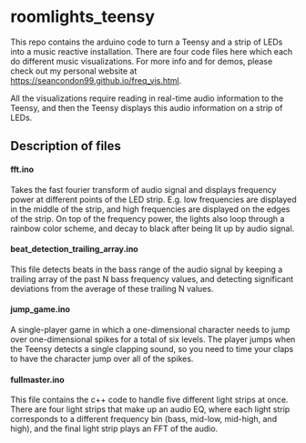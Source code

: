 # roomlights_teensy

This repo contains the arduino code to turn a Teensy and a strip of LEDs into a music reactive installation. There are four code files here which each do different music visualizations. For more info and for demos, please check out my personal website at https://seancondon99.github.io/freq_vis.html.

All the visualizations require reading in real-time audio information to the Teensy, and then the Teensy displays this audio information on a strip of LEDs.

## Description of files

#### fft.ino
Takes the fast fourier transform of audio signal and displays frequency power at different points of the LED strip. E.g. low frequencies are displayed in the middle of the strip, and high frequencies are displayed on the edges of the strip. On top of the frequency power, the lights also loop through a rainbow color scheme, and decay to black after being lit up by audio signal.

#### beat_detection_trailing_array.ino
This file detects beats in the bass range of the audio signal by keeping a trailing array of the past N bass frequency values, and detecting significant deviations from the average of these trailing N values.

#### jump_game.ino
A single-player game in which a one-dimensional character needs to jump over one-dimensional spikes for a total of six levels. The player jumps when the Teensy detects a single clapping sound, so you need to time your claps to have the character jump over all of the spikes.

#### fullmaster.ino

This file contains the c++ code to handle five different light strips at once. There are four light strips that make up an audio EQ, where each light strip corresponds to a different frequency bin (bass, mid-low, mid-high, and high), and the final light strip plays an FFT of the audio.
